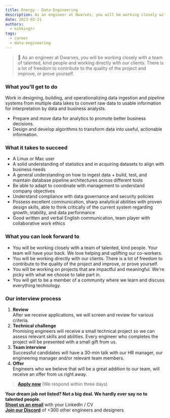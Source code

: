 ```yaml
---
title: Energy - Data Engineering
description: As an engineer at Dwarves, you will be working closely with a team of talented, kind people and working directly with our clients. There is a lot of freedom to contribute to the quality of the project and improve, or prove yourself.
date: 2023-03-21
authors:
  - nikkingtr
tags:
  - career
  - data-engineering
---
```


> 🤝 As an engineer at Dwarves, you will be working closely with a team of talented, kind people and working directly with our clients. There is a lot of freedom to contribute to the quality of the project and improve, or prove yourself.

### What you'll get to do

Work in designing, building, and operationalizing data ingestion and pipeline systems from multiple data lakes to convert raw data to usable information for interpretation by data and business analysts.

- Prepare and move data for analytics to promote better business decisions.
- Design and develop algorithms to transform data into useful, actionable information.

### What it takes to succeed

- A Linux or Mac user
- A solid understanding of statistics and in acquiring datasets to align with business needs
- A general understanding on how to ingest data + build, test, and maintain database pipeline architectures across different tools
- Be able to adapt to coordinate with management to understand company objectives
- Understand compliance with data governance and security policies
- Possess excellent communication, sharp analytical abilities with proven design skills, able to think critically of the current system regarding growth, stability, and data performance
- Good written and verbal English communication, team player with collaborative work ethics

### What you can look forward to

- You will be working closely with a team of talented, kind people. Your team will have your back. We love helping and uplifting our co-workers.
- You will be working directly with our clients. There is a lot of freedom to contribute to the quality of the project and improve, or prove yourself.
- You will be working on projects that are impactful and meaningful. We're picky with what we choose to take part in.
- You will get to be a member of a community where we learn and discuss everything technology.

### Our interview process

1. **Review**<br>After we receive applications, we will screen and review for various criteria.
2. **Technical challenge**<br>Promising engineers will receive a small technical project so we can assess relevant skills and abilities. Every engineer who completes the project will be presented with a small gift from us.
3. **Team interview**<br>Successful candidates will have a 30-min talk with our HR manager, our engineering manager and/or relevant team members.
4. **Offer**<br>Engineers who we believe that will be a great addition to our team, will receive an offer from us right away.

> **[Apply now](mailto:spawn@d.foundation)** (We respond within three days)

**Your dream job not listed? Not a big deal. We hardly ever say no to talented people.**\
[**Shoot us an email**](mailto:spawn@d.foundation) with your LinkedIn / CV\
[**Join our Discord**](https://discord.gg/dfoundation) of +300 other engineers and designers
